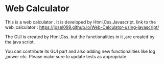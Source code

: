 # Web Calculator

This is  a web calculator .
It is developed by Html,Css,Javascript.
link to the web_calculator :  https://josel099.github.io/Web-Calculator-using-javascript/

The GUI is created by Html,Css. but the functionalities in it ,are created by the java script.



You can contribute its GUI part and also adding new functionalities like log ,power etc.
Please make sure to update tests as appropriate.
